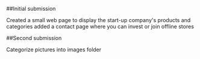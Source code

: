 ##Initial submission

Created a small web page to display the start-up company's products and categories added a contact page where you can invest or join offline stores

##Second submission

Categorize pictures into images folder
